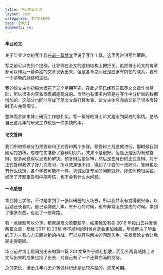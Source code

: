 ```yaml
---
title: 博士毕业小记
layout: post
categories: [学术科研]
tags: [博士]
comments: yes
---
```


#### 毕业论文

关于毕业论文的写作我在[前一篇博文](http://songchunlin.net/cn/2019/03/latex-vs-word/)里说了写作工具，这里再讲讲写作策略。

写之前可以先列个提纲，让导师在全文的逻辑结构上把把关。虽然博士论文的每章都可以作为一篇单独的文章发表出来，但是各章之间还是应该有内在的联系，要有一个清晰的脉络和主线。

我的论文主体初稿大概花了三个星期写完，在此之前已经有三篇英文文章作为基础，所以很多内容和图表都是现成的。当然也有很多内容是在写作中分析新的数据增加的，这部分也同时写成了英文文章打算发表。论文主体写完后又花了很多零碎时间去完善细节。

整体而言如果博士研究工作够扎实，写一篇好的博士论文是水到渠成的事情。总结自己这几年的研究工作也是一件愉快的事。

#### 论文答辩
我们所的答辩分为预答辩和正式答辩两个步骤。预答辩三月底就进行，那时候我刚刚写完初稿，匆匆忙忙准备了答辩幻灯片，效果不是很好。但是正是因为有预答辩，很多问题得以发现和解决。预答辩后是盲审，然后是五月份的正式答辩。对于正式答辩我做了好几次练习，所以效果很不错，得到了评委的一致好评。答辩也没有什么诀窍，各个学校可能不一样，真诚回答专家的问题就好，即使问题很尖锐，经历了开题报告和中期考核，也不会有什么大问题。

#### 一点感想
拿到博士学位，不过是拿到了一张科研圈的入场券，所以我并没有觉得很兴奋，以后路还长着呢。自己读博这几年，有开心的时候，也有非常沮丧焦虑的时候。学到了很多东西，也走了一些弯路。

有一点经验可以分享，那就是发文章要趁早。如果我没有在 2016 年投出去并发表两篇文章，那我 2017 和 2018 年不顺利的时候肯定会更加难熬，毕竟解决了毕业的压力才有心力去面对新的挑战。可以从容易解决的问题入手，先发表论文会让后期走得更顺。

毕业前夕博士期间投出去的第四篇 SCI 文章终于顺利接收，而另外两篇随博士论文写出来的成果也投了出去，对自己有了一个还算完满的交待。

总的来说，博士几年心无旁骛做科研还是比较幸福的。未来可期。